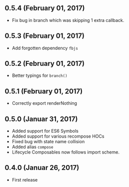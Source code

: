 ## 0.5.4 (February 01, 2017)

- Fix bug in branch which was skipping 1 extra callback.

## 0.5.3 (February 01, 2017)

- Add forgotten dependency `fbjs`

## 0.5.2 (February 01, 2017)

- Better typings for `branch()`

## 0.5.1 (February 01, 2017)

- Correctly export renderNothing

## 0.5.0 (Januar 31, 2017)

- Added support for ES6 Symbols
- Added support for various recompose HOCs
- Fixed bug with state name collision
- Added alias `compose`
- Lifecycle Composables now follows import scheme.

## 0.4.0 (Januar 26, 2017)

- First release
